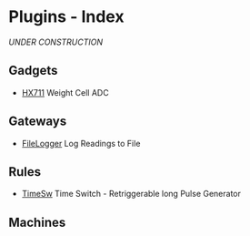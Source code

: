  # Plugins - Index

_UNDER CONSTRUCTION_

## Gadgets

* [HX711](gadgets/HX711) Weight Cell ADC

## Gateways

* [FileLogger](gateways/FileLogger) Log Readings to File

## Rules

* [TimeSw](rules/TimeSw) Time Switch - Retriggerable long Pulse Generator 

## Machines

